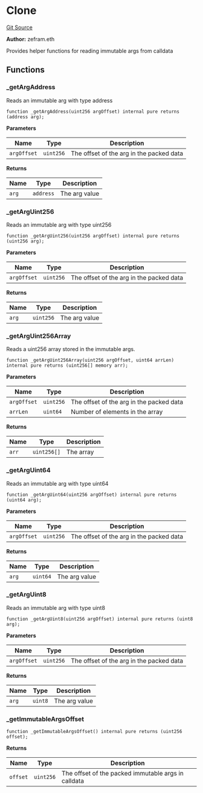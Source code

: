 # Clone
[Git Source](https://github.com/ethereum-optimism/optimism/blob/eaf1cde5896035c9ff0d32731da1e103f2f1c693/src/util/Clone.sol)

**Author:**
zefram.eth

Provides helper functions for reading immutable args from calldata


## Functions
### _getArgAddress

Reads an immutable arg with type address


```solidity
function _getArgAddress(uint256 argOffset) internal pure returns (address arg);
```
**Parameters**

|Name|Type|Description|
|----|----|-----------|
|`argOffset`|`uint256`|The offset of the arg in the packed data|

**Returns**

|Name|Type|Description|
|----|----|-----------|
|`arg`|`address`|The arg value|


### _getArgUint256

Reads an immutable arg with type uint256


```solidity
function _getArgUint256(uint256 argOffset) internal pure returns (uint256 arg);
```
**Parameters**

|Name|Type|Description|
|----|----|-----------|
|`argOffset`|`uint256`|The offset of the arg in the packed data|

**Returns**

|Name|Type|Description|
|----|----|-----------|
|`arg`|`uint256`|The arg value|


### _getArgUint256Array

Reads a uint256 array stored in the immutable args.


```solidity
function _getArgUint256Array(uint256 argOffset, uint64 arrLen) internal pure returns (uint256[] memory arr);
```
**Parameters**

|Name|Type|Description|
|----|----|-----------|
|`argOffset`|`uint256`|The offset of the arg in the packed data|
|`arrLen`|`uint64`|Number of elements in the array|

**Returns**

|Name|Type|Description|
|----|----|-----------|
|`arr`|`uint256[]`|The array|


### _getArgUint64

Reads an immutable arg with type uint64


```solidity
function _getArgUint64(uint256 argOffset) internal pure returns (uint64 arg);
```
**Parameters**

|Name|Type|Description|
|----|----|-----------|
|`argOffset`|`uint256`|The offset of the arg in the packed data|

**Returns**

|Name|Type|Description|
|----|----|-----------|
|`arg`|`uint64`|The arg value|


### _getArgUint8

Reads an immutable arg with type uint8


```solidity
function _getArgUint8(uint256 argOffset) internal pure returns (uint8 arg);
```
**Parameters**

|Name|Type|Description|
|----|----|-----------|
|`argOffset`|`uint256`|The offset of the arg in the packed data|

**Returns**

|Name|Type|Description|
|----|----|-----------|
|`arg`|`uint8`|The arg value|


### _getImmutableArgsOffset


```solidity
function _getImmutableArgsOffset() internal pure returns (uint256 offset);
```
**Returns**

|Name|Type|Description|
|----|----|-----------|
|`offset`|`uint256`|The offset of the packed immutable args in calldata|


